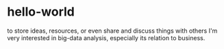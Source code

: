 # hello-world
to store ideas, resources, or even share and discuss things with others
I'm very interested in big-data analysis, especially its relation to business. 

